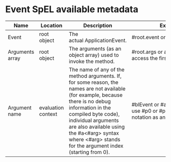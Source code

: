 # Event SpEL available metadata

Name|Location|Description|Example
--|--|--|--
Event|root object|The actual ApplicationEvent.|&#35;root.event or event
Arguments array|root object|The arguments (as an object array) used to invoke the method.|&#35;root.args or args; args&#91;0&#93; to access the first argument, etc.
Argument name|evaluation context|The name of any of the method arguments. If, for some reason, the names are not available (for example, because there is no debug information in the compiled byte code), individual arguments are also available using the &#35;a&#60;#arg&#62; syntax where &#60;&#35;arg&#62; stands for the argument index (starting from 0).|&#35;blEvent or &#35;a0 (you can also use &#35;p0 or &#35;p&#60;&#35;arg&#62; parameter notation as an alias)
